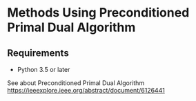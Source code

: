 # Methods Using Preconditioned Primal Dual Algorithm

## Requirements

* Python 3.5 or later


See about Preconditioned Primal Dual Algorithm  
https://ieeexplore.ieee.org/abstract/document/6126441
